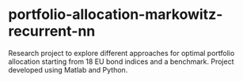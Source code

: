 # portfolio-allocation-markowitz-recurrent-nn
Research project to explore different approaches for optimal portfolio allocation starting from 18 EU bond indices and a benchmark. Project developed using Matlab and Python.
